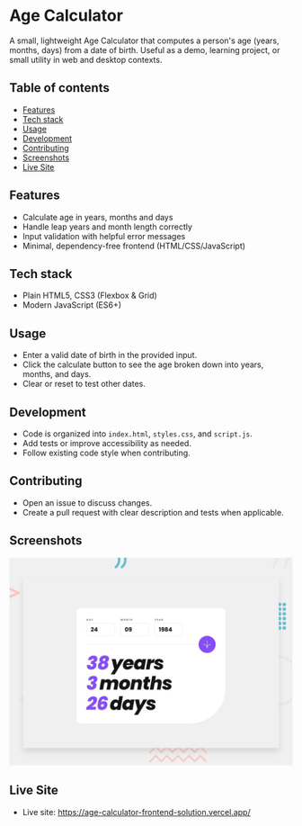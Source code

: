 # Age Calculator

A small, lightweight Age Calculator that computes a person's age (years, months, days) from a date of birth. Useful as a demo, learning project, or small utility in web and desktop contexts.

## Table of contents

- [Features](#features)
- [Tech stack](#tech-stack)
- [Usage](#usage)
- [Development](#development)
- [Contributing](#contributing)
- [Screenshots](#screenshots)
- [Live Site](#live-site)

## Features

- Calculate age in years, months and days
- Handle leap years and month length correctly
- Input validation with helpful error messages
- Minimal, dependency-free frontend (HTML/CSS/JavaScript)

## Tech stack

- Plain HTML5, CSS3 (Flexbox & Grid)
- Modern JavaScript (ES6+)

## Usage

- Enter a valid date of birth in the provided input.
- Click the calculate button to see the age broken down into years, months, and days.
- Clear or reset to test other dates.

## Development

- Code is organized into `index.html`, `styles.css`, and `script.js`.
- Add tests or improve accessibility as needed.
- Follow existing code style when contributing.

## Contributing

- Open an issue to discuss changes.
- Create a pull request with clear description and tests when applicable.

## Screenshots

![Desktop layout — main screen](./preview.jpg)

## Live Site

- Live site: https://age-calculator-frontend-solution.vercel.app/

